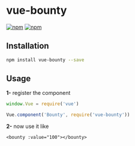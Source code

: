 # vue-bounty

[![npm](https://img.shields.io/npm/v/vue-bounty.svg?style=for-the-badge)](https://www.npmjs.com/package/vue-bounty) [![npm](https://img.shields.io/npm/dt/vue-bounty.svg?style=for-the-badge)](https://www.npmjs.com/package/vue-bounty)

## Installation

```bash
npm install vue-bounty --save
```

## Usage

**1-** register the component

```js
window.Vue = require('vue')

Vue.component('Bounty', require('vue-bounty'))
```

**2-** now use it like

```vue
<bounty :value="100"></bounty>
```
